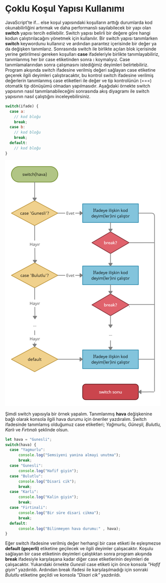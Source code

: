 # Çoklu Koşul Yapısı Kullanımı
JavaScript'te if... else koşul yapısındaki koşulların arttığı durumlarda kod okunabilirliğini artırmak ve daha performanslı sayılabilecek bir yapı olan **switch** yapısı tercih edilebilir. Switch yapısı belirli bir değere göre hangi kodun çalıştırılacağını yönetmek için kullanılır. Bir switch yapısı tanımlarken **switch** keywordunu kullanırız ve ardından parantez içerisinde bir değer ya da değişken tanımlarız. Sonrasında switch ile birlikte açılan blok içerisinde yerine getirilmesi gereken koşulları **case** ifadeleriyle birlikte tanımlayabiliriz, tanımlanmış her bir case etiketinden sonra **:** koymalıyız. Case tanımlamalarından sonra çalışmasını istediğimiz deyimleri belirtebiliriz. Program akışında switch ifadesine verilmiş değeri sağlayan case etiketine geçerek ilgili deyimleri çalıştıracaktır, bu kontrol switch ifadesine verilmiş değerlerin tanımlanmış case etiketleri ile değer ve tip kontrolünün (===) otomatik tip dönüşümü olmadan yapılmasıdır. Aşağıdaki örnekte switch yapısının nasıl tanımlanabileceğini sonrasında akış diyagramı ile switch yapısının nasıl çalıştığını inceleyebilirsiniz.

```javascript
switch(ifade) {
  case a:
    // kod bloğu
    break;
  case b:
    // kod bloğu
    break;
  default:
    // kod bloğu
}
```

![Switch Akış Diyagramı](figures/switch-akis-diyagrami.png)

Şimdi switch yapısıyla bir örnek yapalım. Tanımlanmış **hava** değişkenine bağlı olarak konsola ilgili hava durumu için öneriler yazdıralım. Switch ifadesinde tanımlamış olduğumuz case etiketleri; _Yağmurlu, Güneşli, Bulutlu, Karlı_ ve _Fırtınalı_ şeklinde olsun.

```javascript
let hava = "Gunesli";
switch(hava) {
  case "Yagmurlu":
      console.log("Semsiyeni yanina almayi unutma");
      break;
  case "Gunesli":
      console.log("Hafif giyin");
  case "Bulutlu":
      console.log("Disari cik");
      break;
  case "Karlı":
      console.log("Kalin giyin");
      break;
  case "Firtinali":
      console.log("Bir süre disari cikma");
      break;
  default:
      console.log("Bilinmeyen hava durumu:" , hava);
}
```
Eğer switch ifadesine verilmiş değer herhangi bir case etiketi ile eşleşmezse **default (geçerli)** etiketine geçilecek ve ilgili deyimler çalışacaktır. Koşulu sağlayan bir case etiketinin deyimleri çalıştıktan sonra program akışında **break** ifadesiyle karşılaşana kadar diğer case etiketlerinin deyimleri de çalışacaktır. Yukarıdaki örnekte _Gunesli_ case etiketi için önce konsola _"Hafif giyin"_ yazdırıldı. Ardından break ifadesi ile karşılaşılmadığı için sonraki _Bulutlu_ etiketine geçildi ve konsola _"Disari cik"_ yazdırıldı.
